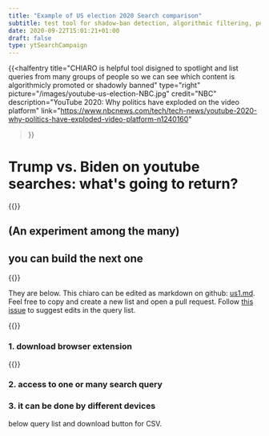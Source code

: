 ```yaml
---
title: "Example of US election 2020 Search comparison"
subtitle: test tool for shadow-ban detection, algorithmic filtering, personalization in searches 
date: 2020-09-22T15:01:21+01:00
draft: false
type: ytSearchCampaign
---
```



{{<halfentry
    title="CHIARO is helpful tool disigned to spotlight and list queries from many groups of people so we can see which content is algorithmicly promoted or shadowly banned"
    type="right"
    picture="/images/youtube-us-election-NBC.jpg"
    credit="NBC"
    description="YouTube 2020: Why politics have exploded on the video platform"
    link="https://www.nbcnews.com/tech/tech-news/youtube-2020-why-politics-have-exploded-video-platform-n1240160"
>}}

# Trump vs. Biden on youtube searches: what's going to return?

{{<colorblock text="Each person gots different results! Collaboratively we can show what happen">}}

## (An experiment among the many)
## you can build the next one

{{<colorblock text="Collective observation of youtube personalization in US election, follow for more">}}

They are below. This chiaro can be edited as markdown on github: [us1.md](https://github.com/tracking-exposed/youtube.tracking.exposed/blob/master/content/chiaro/us1.md).
Feel free to copy and create a new list and open a pull request. Follow [this issue](https://github.com/tracking-exposed/yttrex/issues/44) to suggest edits in the query list.

{{<colorblock text="An ongoin campaign, this is how to participate:">}}

### 1. download browser extension

{{<yt-extension>}}

### 2. access to one or many search query



### 3. it can be done by different devices

below query list and download button for CSV.

<!-- below here is appended content generated by:

    youtube.tracking.exposed/themes/trex/layouts/ytSearchCampaign/single.html
    Which calls
    youtube.tracking.exposed/statis/js/sunnyhack.js
    It calls onload the js function getCampaignQueryStats('experiment')
    As argument takes the campaign name, the variable comes from the URL 
    and thus, from this filename. 
    Then, behind the scene, an API call to 
    /api/v2/queries/<campaignName>
 -->
